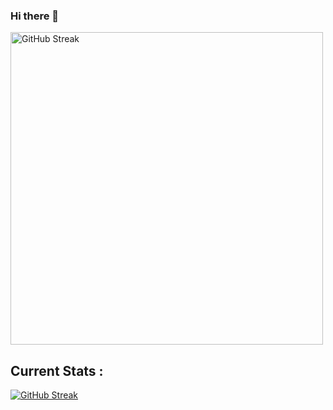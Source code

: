 ### Hi there 👋

<img width="500" src="https://i.ibb.co/rmfbW0L/Farhad-Hossain-1.jpg" alt="GitHub Streak" />

## Current Stats :

[![GitHub Streak](https://github-readme-streak-stats.herokuapp.com?user=Farhad-Hossain-45&theme=vue-dark)](https://git.io/streak-stats)
